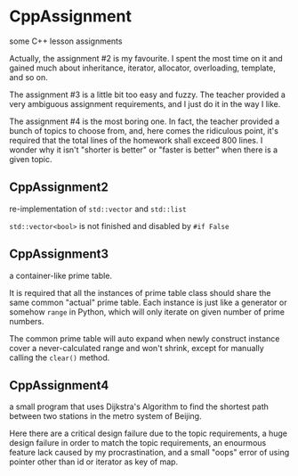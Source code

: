 # CppAssignment

some C++ lesson assignments

Actually, the assignment #2 is my favourite. I spent the most time on it and gained much about inheritance, iterator, allocator, overloading, template, and so on.

The assignment #3 is a little bit too easy and fuzzy. The teacher provided a very ambiguous assignment requirements, and I just do it in the way I like.

The assignment #4 is the most boring one. In fact, the teacher provided a bunch of topics to choose from, and, here comes the ridiculous point, it's required that the total lines of the homework shall exceed 800 lines. I wonder why it isn't "shorter is better" or "faster is better" when there is a given topic.

## CppAssignment2

re-implementation of `std::vector` and `std::list`

`std::vector<bool>` is not finished and disabled by `#if False`

## CppAssignment3

a container-like prime table.

It is required that all the instances of prime table class should share the same common "actual" prime table. Each instance is just like a generator or somehow `range` in Python, which will only iterate on given number of prime numbers.

The common prime table will auto expand when newly construct instance cover a never-calculated range and won't shrink, except for manually calling the `clear()` method.

## CppAssignment4

a small program that uses Dijkstra's Algorithm to find the shortest path between two stations in the metro system of Beijing.

Here there are a critical design failure due to the topic requirements, a huge design failure in order to match the topic requirements, an enourmous feature lack caused by my procrastination, and a small "oops" error of using pointer other than id or iterator as key of map.